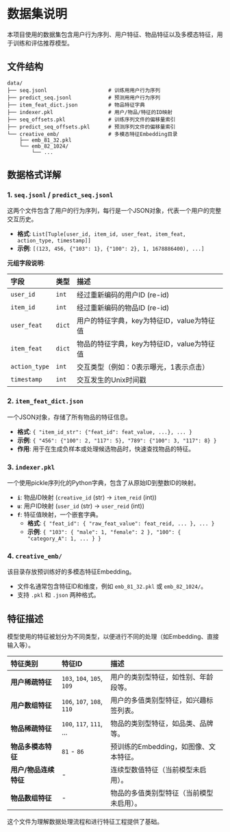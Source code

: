 # 数据集说明

本项目使用的数据集包含用户行为序列、用户特征、物品特征以及多模态特征，用于训练和评估推荐模型。

## 文件结构

```
data/
├── seq.jsonl                    # 训练用用户行为序列
├── predict_seq.jsonl            # 预测用用户行为序列
├── item_feat_dict.json          # 物品特征字典
├── indexer.pkl                  # 用户/物品/特征的ID映射
├── seq_offsets.pkl              # 训练序列文件的偏移量索引
├── predict_seq_offsets.pkl      # 预测序列文件的偏移量索引
└── creative_emb/                # 多模态特征Embedding目录
    ├── emb_81_32.pkl
    └── emb_82_1024/
        └── ...
```

## 数据格式详解

### 1. `seq.jsonl` / `predict_seq.jsonl`

这两个文件包含了用户的行为序列，每行是一个JSON对象，代表一个用户的完整交互历史。

- **格式**: `List[Tuple[user_id, item_id, user_feat, item_feat, action_type, timestamp]]`
- **示例**: `[(123, 456, {"103": 1}, {"100": 2}, 1, 1678886400), ...]`

**元组字段说明**:

| 字段 | 类型 | 描述 |
| :--- | :--- | :--- |
| `user_id` | `int` | 经过重新编码的用户ID (re-id) |
| `item_id` | `int` | 经过重新编码的物品ID (re-id) |
| `user_feat` | `dict` | 用户的特征字典，key为特征ID，value为特征值 |
| `item_feat` | `dict` | 物品的特征字典，key为特征ID，value为特征值 |
| `action_type`| `int` | 交互类型（例如：0表示曝光，1表示点击） |
| `timestamp` | `int` | 交互发生的Unix时间戳 |

### 2. `item_feat_dict.json`

一个JSON对象，存储了所有物品的特征信息。

- **格式**: `{ "item_id_str": {"feat_id": feat_value, ...}, ... }`
- **示例**: `{ "456": {"100": 2, "117": 5}, "789": {"100": 3, "117": 8} }`
- **作用**: 用于在生成负样本或处理候选物品时，快速查找物品的特征。

### 3. `indexer.pkl`

一个使用pickle序列化的Python字典，包含了从原始ID到整数ID的映射。

- **`i`**: 物品ID映射 (`creative_id` (str) -> `item_reid` (int))
- **`u`**: 用户ID映射 (`user_id` (str) -> `user_reid` (int))
- **`f`**: 特征值映射，一个嵌套字典。
  - **格式**: `{ "feat_id": { "raw_feat_value": feat_reid, ... }, ... }`
  - **示例**: `{ "103": { "male": 1, "female": 2 }, "100": { "category_A": 1, ... } }`

### 4. `creative_emb/`

该目录存放预训练好的多模态特征Embedding。

- 文件名通常包含特征ID和维度，例如 `emb_81_32.pkl` 或 `emb_82_1024/`。
- 支持 `.pkl` 和 `.json` 两种格式。

## 特征描述

模型使用的特征被划分为不同类型，以便进行不同的处理（如Embedding、直接输入等）。

| 特征类别 | 特征ID | 描述 |
| :--- | :--- | :--- |
| **用户稀疏特征** | `103`, `104`, `105`, `109` | 用户的类别型特征，如性别、年龄段等。 |
| **用户数组特征** | `106`, `107`, `108`, `110` | 用户的多值类别型特征，如兴趣标签列表。 |
| **物品稀疏特征** | `100`, `117`, `111`, ... | 物品的类别型特征，如品类、品牌等。 |
| **物品多模态特征**| `81` - `86` | 预训练的Embedding，如图像、文本特征。 |
| **用户/物品连续特征**| - | 连续型数值特征（当前模型未启用）。 |
| **物品数组特征** | - | 物品的多值类别型特征（当前模型未启用）。 |

这个文件为理解数据处理流程和进行特征工程提供了基础。

